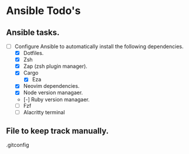 # Ansible Todo's

## Ansible tasks.
- [ ] Configure Ansible to automatically install the following dependencies.
  - [x]  Dotfiles.
  - [x]  Zsh
  - [x]  Zap (zsh plugin manager).
  - [x]  Cargo
      - [x] Eza
  - [x] Neovim dependencies.
  - [x] Node version managaer.
  - [-] Ruby version managaer.
  - [ ] Fzf
  - [ ] Alacritty terminal

## File to keep track manually.
.gitconfig
